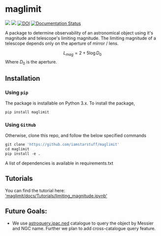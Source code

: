 # maglimit

![](https://img.shields.io/github/license/iamstarstuff/maglimit)
![](https://img.shields.io/pypi/v/maglimit)
[![DOI](https://zenodo.org/badge/506751105.svg)](https://zenodo.org/badge/latestdoi/506751105)
[![Documentation Status](https://readthedocs.org/projects/maglimit/badge/?version=latest)](https://maglimit.readthedocs.io/en/latest/?badge=latest)

A package to determine observability of an astronomical object using it's magnitude and telescope's limiting magnitude.
The limiting magnitude of a telescope depends only on the aperture of mirror / lens.  


$$L_{mag} = 2 + 5\log{D_0}$$
Where $D_0$ is the aperture.  



## Installation

### Using `pip`
The package is installable on Python 3.x. To install the package,

```python
pip install maglimit
```

### Using `GitHub`
Otherwise, clone this repo, and follow the below specified commands

```python
git clone 'https://github.com/iamstarstuff/maglimit'
cd maglimit
pip install -e .
```
A list of dependencies is available in requirements.txt

 ## Tutorials
 You can find the tutorial here: ['maglimit/docs/Tutorials/limiting_magnitude.ipynb'](https://github.com/iamstarstuff/maglimit/blob/main/docs/Tutorial/limiting_magnitude.ipynb)


 ## Future Goals:
 - We use [astroquery.ipac.ned](https://astroquery.readthedocs.io/en/latest/ipac/ned/ned.html) catalogue to query the object by Messier and NGC name. 
    Further we plan to add cross-catalogue query feature.
